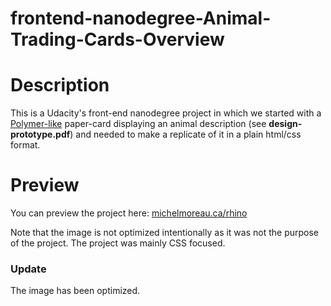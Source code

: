 frontend-nanodegree-Animal-Trading-Cards-Overview
===============================

# Description
This is a Udacity's front-end nanodegree project in which we started with a [Polymer-like](https://www.polymer-project.org/1.0/) paper-card displaying an animal description (see __design-prototype.pdf__) and needed to make a replicate of it in a plain html/css format.

# Preview

You can preview the project here: [michelmoreau.ca/rhino](http://michelml.github.io/frontend-nanodegree-animal-trading-card/)

Note that the image is not optimized intentionally as it was not the purpose of the project. The project was mainly CSS focused.
  
### Update

The image has been optimized.
